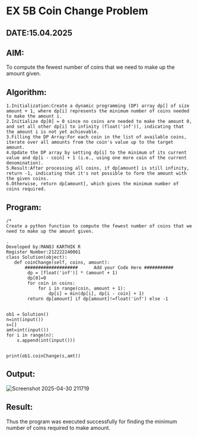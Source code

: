 # EX 5B Coin Change Problem
## DATE:15.04.2025
## AIM:
To compute the fewest number of coins that we need to make up the amount given.

## Algorithm:
```
1.Initialization:Create a dynamic programming (DP) array dp[] of size amount + 1, where dp[i] represents the minimum number of coins needed to make the amount i.
2.Initialize dp[0] = 0 since no coins are needed to make the amount 0, and set all other dp[i] to infinity (float('inf')), indicating that the amount i is not yet achievable.
3.Filling the DP Array:For each coin in the list of available coins, iterate over all amounts from the coin's value up to the target amount.
4.Update the DP array by setting dp[i] to the minimum of its current value and dp[i - coin] + 1 (i.e., using one more coin of the current denomination).
5.Result:After processing all coins, if dp[amount] is still infinity, return -1, indicating that it's not possible to form the amount with the given coins.
6.Otherwise, return dp[amount], which gives the minimum number of coins required.
```

## Program:
```
/*
Create a python function to compute the fewest number of coins that we need to make up the amount given.

.
Developed by:MANOJ KARTHIK R
Register Number:212222240061
class Solution(object):
   def coinChange(self, coins, amount):
       ####################      Add your Code Here ###########
        dp = [float('inf')] * (amount + 1)
        dp[0]=0
        for coin in coins:
            for i in range(coin, amount + 1):
                dp[i] = min(dp[i], dp[i - coin] + 1)
        return dp[amount] if dp[amount]!=float('inf') else -1
      
      
ob1 = Solution()
n=int(input())
s=[]
amt=int(input())
for i in range(n):
    s.append(int(input()))


print(ob1.coinChange(s,amt))
```

## Output:
![Screenshot 2025-04-30 211719](https://github.com/user-attachments/assets/4558eb9f-8e0b-4875-b47f-ba72f5579ce9)

## Result:
Thus the program was executed successfully for finding the minimum number of coins required to make amount.
